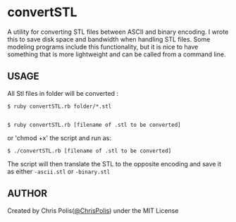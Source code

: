 convertSTL
==========

A utility for converting STL files between ASCII and binary encoding.
I wrote this to save disk space and bandwidth when handling STL files. Some modeling programs include this functionality, but it is nice to have something that is more lightweight and can be called from a command line.

USAGE 
---------
All Stl files in folder will be converted :

    $ ruby convertSTL.rb folder/*.stl


    $ ruby convertSTL.rb [filename of .stl to be converted]
or 'chmod +x' the script and run as:
    
    $ ./convertSTL.rb [filename of .stl to be converted]
The script will then translate the STL to the opposite encoding and save it as either `-ascii.stl` or `-binary.stl`

AUTHOR
-----------
Created by Chris Polis([@ChrisPolis](http://twitter.com/chrispolis)) under the MIT License
